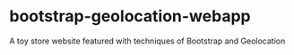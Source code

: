 # bootstrap-geolocation-webapp
A toy store website featured with techniques of Bootstrap and Geolocation
